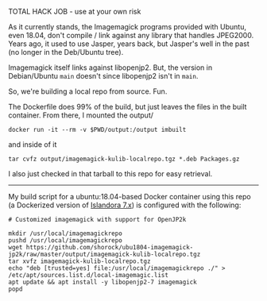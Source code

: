 TOTAL HACK JOB - use at your own risk

As it currently stands, the Imagemagick programs provided with Ubuntu, even 18.04, don't compile / link against any library that handles JPEG2000.  Years ago, it used to use Jasper, years back, but Jasper's well in the past (no longer in the Deb/Ubuntu tree).

Imagemagick itself links against libopenjp2. But, the version in Debian/Ubuntu `main` doesn't since libopenjp2 isn't in `main`.

So, we're building a local repo from source.  Fun.

The Dockerfile does 99% of the build, but just leaves the files in the built container.  From there, I mounted the output/

`docker run -it --rm -v $PWD/output:/output imbuilt`

and inside of it

`tar cvfz output/imagemagick-kulib-localrepo.tgz *.deb Packages.gz`

I also just checked in that tarball to this repo for easy retrieval.

---

My build script for a ubuntu:18.04-based Docker container using this repo (a Dockerized version of [Islandora 7.x](https://islandora.ca)) is configured with the following:

```
# Customized imagemagick with support for OpenJP2k

mkdir /usr/local/imagemagickrepo
pushd /usr/local/imagemagickrepo
wget https://github.com/shorock/ubu1804-imagemagick-jp2k/raw/master/output/imagemagick-kulib-localrepo.tgz
tar xvfz imagemagick-kulib-localrepo.tgz
echo "deb [trusted=yes] file:/usr/local/imagemagickrepo ./" > /etc/apt/sources.list.d/local-imagemagic.list
apt update && apt install -y libopenjp2-7 imagemagick
popd
```

